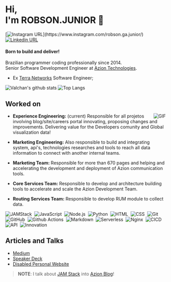 # Hi,<br>I'm ROBSON.JUNIOR 👋
[![Instagram URL](https://img.shields.io/twitter/url?color=%23fb3958&label=follow&logo=instagram&logoColor=%23fb3958&style=flat-square&url=https%3A%2F%2Fwww.instagram.com%2Falejorc_)](https://www.instagram.com/robson.ga.junior/)
[![Linkedin URL](https://img.shields.io/twitter/url?color=%230072b1&label=connect&logo=linkedin&logoColor=%230072b1&style=flat-square&url=https%3A%2F%2Fwww.linkedin.com%2Fin%2Falejandro-ramirez-ciceros%2F)](https://www.linkedin.com/in/robsongajunior/)
#### Born to build and deliver!


Brazilian programmer coding professionally since 2014.
<br>
Senior Software Development Engineer at [Azion Technologies](https://www.azion.com/en/). 

- Ex [Terra Networks](https://www.terra.com.br/) Software Engineer;

![Valchan's github stats](https://github-readme-stats.vercel.app/api?username=robsongajunior&show_icons=true&theme=blue-green)
![Top Langs](https://github-readme-stats.vercel.app/api/top-langs/?username=robsongajunior&hide_progress=true)

## Worked on

<img align="right" alt="GIF" src="https://media.giphy.com/media/836HiJc7pgzy8iNXCn/giphy.gif" />

- **Experience Engineering:** (current)
Responsible for all projetos involving blog/site/careers portal innovating, proposing changes and improvements. Delivering value for the Developers comunity and Global visualization data!

- **Marketing Engineering:**
Also responsible to build and integrating system, api's, technologies researches and tools to reach all data information to connect with another internal teams.

- **Marketing Team:** 
Responsible for more than 670 pages and helping and accelerating the development and deployment of Azion communication tools.


- **Core Services Team:**
Responsible to develop and architecture building tools to accelerate and scale the Azion Development Team. 

- **Routing Services Team:** 
Responsible to develop RUM module to collect data.

![JAMStack](https://img.shields.io/badge/-JAMStack-05122A?style=flat&logo=jamstack)&nbsp;
![JavaScript](https://img.shields.io/badge/-JavaScript-05122A?style=flat&logo=javascript)&nbsp;
![Node.js](https://img.shields.io/badge/-Node.js-05122A?style=flat&logo=node.js)&nbsp;
![Python](https://img.shields.io/badge/-Python-05122A?style=flat&logo=python)&nbsp;
![HTML](https://img.shields.io/badge/-HTML-05122A?style=flat&logo=HTML5)&nbsp;
![CSS](https://img.shields.io/badge/-CSS-05122A?style=flat&logo=CSS3&logoColor=1572B6)&nbsp;
![Git](https://img.shields.io/badge/-Git-05122A?style=flat&logo=git)&nbsp;
![GitHub](https://img.shields.io/badge/-GitHub-05122A?style=flat&logo=github)&nbsp;
![Github Actions](https://img.shields.io/badge/-Github%20Actions-05122A?style=flat&logo=github)&nbsp;
![Markdown](https://img.shields.io/badge/-Markdown-05122A?style=flat&logo=markdown)&nbsp;
![Serverless](https://img.shields.io/badge/-serverless-05122A?style=flat&logo=serverless)&nbsp;
![Nginx](https://img.shields.io/badge/-Nginx-05122A?style=flat&logo=nginx)&nbsp;
![CICD](https://img.shields.io/badge/-CICD-05122A?style=flat&logo=cdcd)&nbsp;
![API](https://img.shields.io/badge/-API-05122A?style=flat&logo=api)&nbsp;
![Innovation](https://img.shields.io/badge/-Innovation-05122A?style=flat&logo=innovation)&nbsp;


## Articles and Talks
- [Medium](https://medium.com/@robsongajunior)
- [Speaker Deck](https://speakerdeck.com/robsongajunior)
- [Disabled Personal Website](https://robsongajunior.github.io/)

> **NOTE**: I talk about [JAM Stack](https://www.azion.com/en/search-result/?q=JAMStack) into [Azion Blog](https://www.azion.com/en/search-result/?q=JAMStack)!


